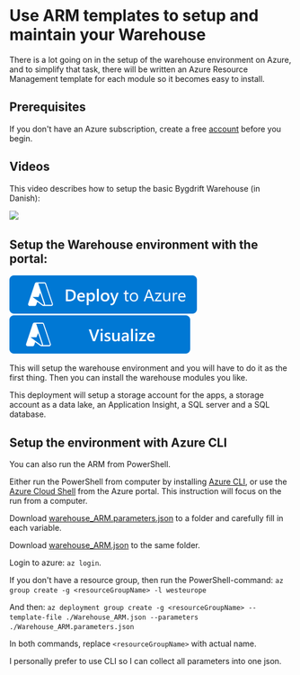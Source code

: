 # Use ARM templates to setup and maintain your Warehouse

There is a lot going on in the setup of the warehouse environment on Azure, and to simplify that task, there will be written an Azure Resource Management template for each module so it becomes easy to install.

## Prerequisites

If you don't have an Azure subscription, create a free [account](https://azure.microsoft.com/free/?ref=microsoft.com&utm_source=microsoft.com&utm_medium=docs&utm_campaign=visualstudio) before you begin.

## Videos

This video describes how to setup the basic Bygdrift Warehouse (in Danish):
<div align="left">
      <a href="https://www.youtube.com/watch?v=6aR39glybhg">
         <img src="https://img.youtube.com/vi/6aR39glybhg/0.jpg">
      </a>
</div>

## Setup the Warehouse environment with the portal:

[![Deploy To Azure](https://raw.githubusercontent.com/Bygdrift/Warehouse/master/Docs/Images/deploytoazureButton.svg)](https://portal.azure.com/#create/Microsoft.Template/uri/https%3A%2F%2Fraw.githubusercontent.com%2FBygdrift%2FWarehouse%2Fmaster%2FDeploy%2FWarehouse_ARM.json)
[![Visualize](https://raw.githubusercontent.com/Bygdrift/Warehouse/master/Docs/Images/visualizebutton.svg)](http://armviz.io/#/?load=https%3A%2F%2Fraw.githubusercontent.com%2FBygdrift%2FWarehouse%2Fmaster%2FDeploy%2FWarehouse_ARM.json)

This will setup the warehouse environment and you will have to do it as the first thing. Then you can install the warehouse modules you like.

This deployment will setup a storage account for the apps, a storage account as a data lake, an Application Insight, a SQL server and a SQL database.

## Setup the environment with Azure CLI

You can also run the ARM from PowerShell.

Either run the PowerShell from computer by installing [Azure CLI](https://docs.microsoft.com/en-us/cli/azure/install-azure-cli), or use the [Azure Cloud Shell](https://shell.azure.com/bash) from the Azure portal. This instruction will focus on the run from a computer.

Download [warehouse_ARM.parameters.json](https://raw.githubusercontent.com/Bygdrift/Warehouse/master/Deploy/Warehouse_ARM.parameters.json) to a folder and carefully fill in each variable.

Download [warehouse_ARM.json](https://raw.githubusercontent.com/Bygdrift/Warehouse/master/Deploy/Warehouse_ARM.json) to the same folder.

Login to azure: `az login`.

If you don't have a resource group, then run the PowerShell-command: `az group create -g <resourceGroupName> -l westeurope`

And then: `az deployment group create -g <resourceGroupName> --template-file ./Warehouse_ARM.json --parameters ./Warehouse_ARM.parameters.json`

In both commands, replace `<resourceGroupName>` with actual name.

I personally prefer to use CLI so I can collect all parameters into one json.

